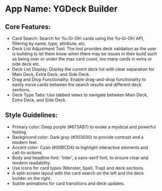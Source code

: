# **App Name**: YGDeck Builder

## Core Features:

- Card Search: Search for Yu-Gi-Oh! cards using the Yu-Gi-Oh! API, filtering by name, type, attribute, etc.
- Deck List Adjustment Tool: The tool provides deck validation as the user is building to let them know when there may be issues in their build such as being over or under the max card count, too many cards in extra or side deck etc.
- Deck List Display: Display the current deck list with clear separation for Main Deck, Extra Deck, and Side Deck.
- Drag and Drop Functionality: Enable drag-and-drop functionality to easily move cards between the search results and different deck sections.
- Deck Type Tabs: Use tabbed views to navigate between Main Deck, Extra Deck, and Side Deck.

## Style Guidelines:

- Primary color: Deep purple (#673AB7) to evoke a mystical and powerful feeling.
- Background color: Dark gray (#303030) to provide contrast and a modern feel.
- Accent color: Cyan (#00BCD4) to highlight interactive elements and call-to-actions.
- Body and headline font: 'Inter', a sans-serif font, to ensure clear and modern readability.
- Use icons for card types (Monster, Spell, Trap) and deck sections.
- A split-screen layout with the card search on the left and the deck builder on the right.
- Subtle animations for card transitions and deck updates.